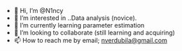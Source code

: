 - 👋 Hi, I’m @N1ncy
- 👀 I’m interested in ..Data analysis (novice).
- 🌱 I’m currently learning parameter estimation
- 💞️ I’m looking to collaborate (still learning and acquiring)
- 📫 How to reach me by email; nverdubila@gmail.com

<!---
N1ncy/N1ncy is a ✨ special ✨ repository because its `README.md` (this file) appears on your GitHub profile.
You can click the Preview link to take a look at your changes.
--->
